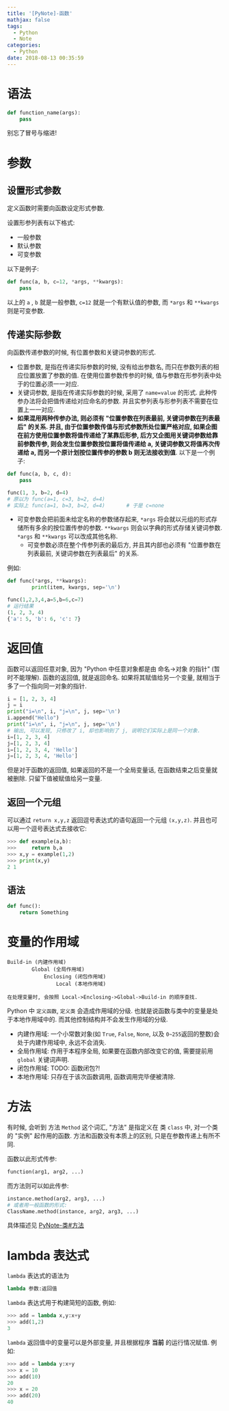 ```yaml
---
title: '[PyNote]-函数'
mathjax: false
tags:
  - Python
  - Note
categories:
  - Python
date: 2018-08-13 00:35:59
---
```


# 语法

```py
def function_name(args):
    pass
```

别忘了冒号与缩进!

# 参数

## 设置形式参数

定义函数时需要向函数设定形式参数.

设置形参列表有以下格式:

- 一般参数
- 默认参数
- 可变参数

以下是例子:

```py
def func(a, b, c=12, *args, **kwargs):
    pass
```

以上的 `a` , `b` 就是一般参数, `c=12` 就是一个有默认值的参数, 而 `*args` 和 `**kwargs` 则是可变参数.

## 传递实际参数

向函数传递参数的时候, 有位置参数和关键词参数的形式.

- 位置参数, 是指在传递实际参数的时候, 没有给出参数名, 而只在参数列表的相应位置放置了参数的值. 在使用位置参数传参的时候, 值与参数在形参列表中处于的位置必须一一对应.
- 关键词参数, 是指在传递实际参数的时候, 采用了 `name=value` 的形式. 此种传参办法将会把值传递给对应命名的参数. 并且实参列表与形参列表不需要在位置上一一对应.
- **如果混用两种传参办法, 则必须有 "位置参数在列表最前, 关键词参数在列表最后" 的关系. 并且, 由于位置参数传值与形式参数所处位置严格对应, 如果企图在前方使用位置参数将值传递给了某靠后形参, 后方又企图用关键词参数给靠前参数传参, 则会发生位置参数按位置将值传递给 a, 关键词参数又将值再次传递给 a, 而另一个原计划按位置传参的参数 b 则无法接收到值**. 以下是一个例子:

```py
def func(a, b, c, d):
    pass

func(1, 3, b=2, d=4)
# 原以为 func(a=1, c=3, b=2, d=4)
# 实际上 func(a=1, b=3, b=2, d=4)       # 于是 c=none
```

- 可变参数会把前面未给定名称的参数储存起来, `*args` 将会就以元组的形式存储所有多余的按位置传参的参数. `**kwargs` 则会以字典的形式存储关键词参数. `*args` 和 `**kwargs` 可以改成其他名称.
  - 可变参数必须在整个传参列表的最后方, 并且其内部也必须有 "位置参数在列表最前, 关键词参数在列表最后" 的关系.

例如:

```py
def func(*args, **kwargs):
        print(item, kwargs, sep='\n')

func(1,2,3,4,a=5,b=6,c=7)
# 运行结果
(1, 2, 3, 4)
{'a': 5, 'b': 6, 'c': 7}
```

# 返回值

函数可以返回任意对象, 因为 "Python 中任意对象都是由 命名->对象 的指针" (暂时不能理解). 函数的返回值, 就是返回命名. 如果将其赋值给另一个变量, 就相当于多了一个指向同一对象的指针.

```py
i = [1, 2, 3, 4]
j = i
print("i=\n", i, "j=\n", j, sep='\n')
i.append("Hello")
print("i=\n", i, "j=\n", j, sep='\n')
# 输出, 可以发现, 只修改了 i, 却也影响到了 j, 说明它们实际上是同一个对象.
i=[1, 2, 3, 4]
j=[1, 2, 3, 4]
i=[1, 2, 3, 4, 'Hello']
j=[1, 2, 3, 4, 'Hello']
```

但是对于函数的返回值, 如果返回的不是一个全局变量话, 在函数结束之后变量就被删除. 只留下值被赋值给另一变量.

## 返回一个元组

可以通过 `return x,y,z` 返回逗号表达式的语句返回一个元组 `(x,y,z)`. 并且也可以用一个逗号表达式去接收它:

```py
>>> def example(a,b):
>>>     return b,a
>>> x,y = example(1,2)
>>> print(x,y)
2 1
```

## 语法

```py
def func():
    return Something
```

# 变量的作用域

```
Build-in (内建作用域)
        Global (全局作用域)
            Enclosing (闭包作用域)
                Local (本地作用域)

在处理变量时, 会按照 Local->Enclosing->Global->Build-in 的顺序查找.
```

Python 中 `定义函数`, `定义类` 会造成作用域的分级. 也就是说函数与类中的变量是处于本地作用域中的. 而其他控制结构并不会发生作用域的分级.

- 内建作用域: 一个小常数对象(如 `True`, `False`, `None`, 以及 `0~255`返回的整数)会处于内建作用域中, 永远不会消失.
- 全局作用域: 作用于本程序全局, 如果要在函数内部改变它的值, 需要提前用 `global` 关键词声明.
- 闭包作用域: TODO: 函数闭包?!
- 本地作用域: 只存在于该次函数调用, 函数调用完毕便被清除.

# 方法

有时候, 会听到 方法 `Method` 这个词汇, "方法" 是指定义在 类 `class` 中, 对一个类的 "实例" 起作用的函数. 方法和函数没有本质上的区别, 只是在参数传递上有所不同.

函数以此形式传参:

```py
function(arg1, arg2, ...)
```

而方法则可以如此传参:

```py
instance.method(arg2, arg3, ...)
# 或者用一般函数的形式:
ClassName.method(instance, arg2, arg3, ...)
```

具体描述见 [PyNote-类#方法](/2018/08/pynote-类#方法)

# lambda 表达式

`lambda` 表达式的语法为

```py
lambda 参数:返回值
```

`lambda` 表达式用于构建简短的函数, 例如:

```py
>>> add = lambda x,y:x+y
>>> add(1,2)
3
```

`lambda` 返回值中的变量可以是外部变量, 并且根据程序 **当前** 的运行情况赋值. 例如:

```py
>>> add = lambda y:x+y
>>> x = 10
>>> add(10)
20
>>> x = 20
>>> add(20)
40
```
